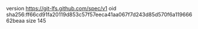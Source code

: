version https://git-lfs.github.com/spec/v1
oid sha256:ff66cd91fa20119d853c57f57eeca41aa067f7d243d85d570f6a11966662beaa
size 145
